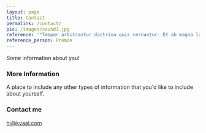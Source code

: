 ```yaml
---
layout: page
title: Contact
permalink: /contact/
pic: /images/sound3.jpg
reference: '"Tempor arbitrantur doctrina quis cernantur. Et ab magna laboris, amet ullamco ne deserunt."'
reference_person: Promoe
---
```

Some information about you!

### More Information

A place to include any other types of information that you'd like to include about yourself.

### Contact me

[hi@kyaal.com](mailto:hi@kyaal.com)